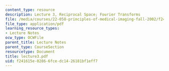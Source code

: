 ```yaml
---
content_type: resource
description: Lecture 3, Reciprocal Space; Fourier Transforms
file: /media/courses/22-058-principles-of-medical-imaging-fall-2002/f241615e02866fcedc1426181bf1eff7_lecture3.pdf
file_type: application/pdf
learning_resource_types:
- Lecture Notes
ocw_type: OCWFile
parent_title: Lecture Notes
parent_type: CourseSection
resourcetype: Document
title: lecture3.pdf
uid: f241615e-0286-6fce-dc14-26181bf1eff7
---
```

